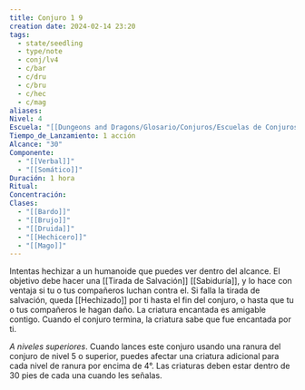```yaml
---
title: Conjuro 1 9
creation date: 2024-02-14 23:20
tags:
  - state/seedling
  - type/note
  - conj/lv4
  - c/bar
  - c/dru
  - c/bru
  - c/hec
  - c/mag
aliases: 
Nivel: 4
Escuela: "[[Dungeons and Dragons/Glosario/Conjuros/Escuelas de Conjuros/Encantamiento]]"
Tiempo_de_Lanzamiento: 1 acción
Alcance: "30"
Componente:
  - "[[Verbal]]"
  - "[[Somático]]"
Duración: 1 hora
Ritual: 
Concentración: 
Clases:
  - "[[Bardo]]"
  - "[[Brujo]]"
  - "[[Druida]]"
  - "[[Hechicero]]"
  - "[[Mago]]"
---
```

Intentas hechizar a un humanoide que puedes ver dentro del alcance. El objetivo debe hacer una [[Tirada de Salvación]] [[Sabiduría]], y lo hace con ventaja si tu o tus compañeros luchan contra el. Si falla la tirada de salvación, queda [[Hechizado]] por ti hasta el fin del conjuro, o hasta que tu o tus
compañeros le hagan daño. La criatura encantada es amigable contigo. Cuando el conjuro termina, la criatura sabe que fue encantada por ti.

*A niveles superiores*. Cuando lances este conjuro usando una ranura del conjuro de nivel 5 o superior, puedes afectar una criatura adicional para cada nivel de ranura por encima de 4°. Las criaturas deben estar dentro de 30 pies de cada una cuando les señalas.